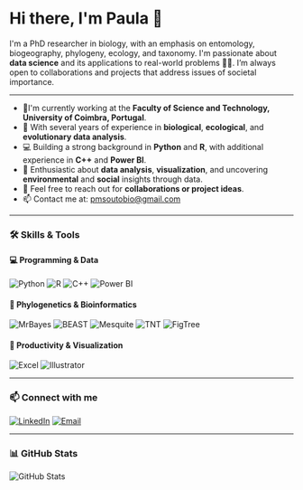 # Hi there, I'm Paula 👋

I'm a PhD researcher in biology, with an emphasis on entomology, biogeography, phylogeny, ecology, and taxonomy. I'm passionate about **data science** and its applications to real-world problems 🌱🐝. I’m always open to collaborations and projects that address issues of societal importance.

---
- 📍I'm currently working at the **Faculty of Science and Technology, University of Coimbra, Portugal**.
- 🔬 With several years of experience in **biological**, **ecological**, and **evolutionary data analysis**.
- 💻 Building a strong background in **Python** and **R**, with additional experience in **C++** and **Power BI**.
- 🌱 Enthusiastic about **data analysis**, **visualization**, and uncovering **environmental** and **social** insights through data.
- 💬 Feel free to reach out for **collaborations or project ideas**.
- 📫 Contact me at: pmsoutobio@gmail.com

---
### 🛠 Skills & Tools

#### 💻 Programming & Data
![Python](https://img.shields.io/badge/Python-3776AB?style=for-the-badge&logo=python&logoColor=white)
![R](https://img.shields.io/badge/R-276DC3?style=for-the-badge&logo=r&logoColor=white)
![C++](https://img.shields.io/badge/C++-00599C?style=for-the-badge&logo=c%2B%2B&logoColor=white)
![Power BI](https://img.shields.io/badge/Power%20BI-F2C80F?style=for-the-badge&logo=power-bi&logoColor=white)

#### 🔬 Phylogenetics & Bioinformatics
![MrBayes](https://img.shields.io/badge/MrBayes-4A235A?style=for-the-badge)
![BEAST](https://img.shields.io/badge/BEAST-1F618D?style=for-the-badge)
![Mesquite](https://img.shields.io/badge/Mesquite-117864?style=for-the-badge)
![TNT](https://img.shields.io/badge/TNT-884EA0?style=for-the-badge)
![FigTree](https://img.shields.io/badge/FigTree-2E86C1?style=for-the-badge)

#### 🧰 Productivity & Visualization
![Excel](https://img.shields.io/badge/Excel-217346?style=for-the-badge&logo=microsoft-excel&logoColor=white)
![Illustrator](https://img.shields.io/badge/Illustrator-FF9A00?style=for-the-badge&logo=adobe-illustrator&logoColor=white)

---

### 📫 Connect with me
[![LinkedIn](https://img.shields.io/badge/LinkedIn-0A66C2?style=for-the-badge&logo=linkedin&logoColor=white)](https://www.linkedin.com/in/paulasouto/)
[![Email](https://img.shields.io/badge/Email-D14836?style=for-the-badge&logo=gmail&logoColor=white)](mailto:pmsoutobio@gmail.com)

---

### 📊 GitHub Stats
![GitHub Stats](https://github-readme-stats.vercel.app/api?username=pauletadecores&show_icons=true&theme=radical)
